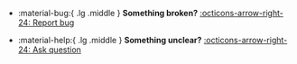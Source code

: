 <div class="grid cards" markdown>

-   :material-bug:{ .lg .middle } __Something broken?__
    [:octicons-arrow-right-24: Report bug](https://github.com/SWE-agent/SWE-agent/issues/new?template=bug_report.yml)

-   :material-help:{ .lg .middle } __Something unclear?__
    [:octicons-arrow-right-24: Ask question](https://github.com/SWE-agent/SWE-agent/issues/new?template=question.yml)

</div>
